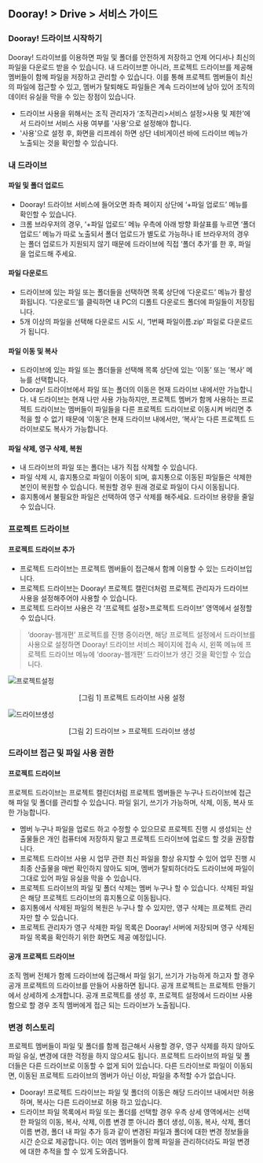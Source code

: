 ## Dooray! > Drive > 서비스 가이드

### Dooray! 드라이브 시작하기 

Dooray! 드라이브를 이용하면 파일 및 폴더를 안전하게 저장하고 언제 어디서나 최신의 파일을 다운로드 받을 수 있습니다. 
내 드라이브뿐 아니라, 프로젝트 드라이브를 제공해 멤버들이 함께 파일을 저장하고 관리할 수 있습니다. 이를 통해 프로젝트 멤버들이 최신의 파일에 접근할 수 있고, 멤버가 탈퇴해도 파일들은 계속 드라이브에 남아 있어 조직의 데이터 유실을 막을 수 있는 장점이 있습니다.

- 드라이브 사용을 위해서는 조직 관리자가 ‘조직관리&gt;서비스 설정&gt;사용 및 제한’에서 드라이브 서비스 사용 여부를 '사용'으로 설정해야 합니다.
- '사용'으로 설정 후, 화면을 리프레쉬 하면 상단 네비게이션 바에 드라이브 메뉴가 노출되는 것을 확인할 수 있습니다.

### 내 드라이브 

#### 파일 및 폴더 업로드

- Dooray! 드라이브 서비스에 들어오면 좌측 페이지 상단에 ‘+파일 업로드’ 메뉴를 확인할 수 있습니다. 
- 크롬 브라우저의 경우, ‘+파일 업로드’ 메뉴 우측에 아래 방향 화살표를 누르면 ‘폴더 업로드’ 메뉴가 따로 노출되서 폴더 업로드가 별도로 가능하나 IE 브라우저의 경우는 폴더 업로드가 지원되지 않기 때문에 드라이브에 직접 ‘폴더 추가’를 한 후, 파일을 업로드해 주세요.

#### 파일 다운로드

- 드라이브에 있는 파일 또는 폴더들을 선택하면 목록 상단에 ‘다운로드’ 메뉴가 활성화됩니다. ‘다운로드’를 클릭하면 내 PC의 디폴트 다운로드 폴더에 파일들이 저장됩니다. 
- 5개 이상의 파일을 선택해 다운로드 시도 시, ‘1번째 파일이름.zip’ 파일로 다운로드가 됩니다.

#### 파일 이동 및 복사

- 드라이브에 있는 파일 또는 폴더들을 선택해 목록 상단에 있는 ‘이동’ 또는 ‘복사’ 메뉴를 선택합니다. 
- Dooray! 드라이브에서 파일 또는 폴더의 이동은 현재 드라이브 내에서만 가능합니다. 내 드라이브는 현재 나만 사용 가능하지만, 프로젝트 멤버가 함께 사용하는 프로젝트 드라이브는 멤버들이 파일들을 다른 프로젝트 드라이브로 이동시켜 버리면 추적을 할 수 없기 때문에 ‘이동’은 현재 드라이브 내에서만, ‘복사’는 다른 프로젝트 드라이브로도 복사가 가능합니다.

#### 파일 삭제, 영구 삭제, 복원

- 내 드라이브의 파일 또는 폴더는 내가 직접 삭제할 수 있습니다. 
- 파일 삭제 시, 휴지통으로 파일이 이동이 되며, 휴지통으로 이동된 파일들은 삭제한 본인이 복원할 수 있습니다. 복원할 경우 원래 경로로 파일이 다시 이동됩니다. 
- 휴지통에서 불필요한 파일은 선택하여 영구 삭제를 해주세요. 드라이브 용량을 줄일 수 있습니다.

### 프로젝트 드라이브 

#### 프로젝트 드라이브 추가

- 프로젝트 드라이브는 프로젝트 멤버들이 접근해서 함께 이용할 수 있는 드라이브입니다. 
- 프로젝트 드라이브는 Dooray! 프로젝트 캘린더처럼 프로젝트 관리자가 드라이브 사용을 설정해주어야 사용할 수 있습니다.
- 프로젝트 드라이브 사용은 각 ‘프로젝트 설정&gt;프로젝트 드라이브’ 영역에서 설정할 수 있습니다.

> ‘dooray-웹개편’ 프로젝트를 진행 중이라면, 해당 프로젝트 설정에서 드라이브를 사용으로 설정하면 Dooray! 드라이브 서비스 페이지에 접속 시,
> 왼쪽 메뉴에 프로젝트 드라이브 메뉴에 ‘dooray-웹개편’ 드라이브가 생긴 것을 확인할 수 있습니다.


![프로젝트설정](http://static.toastoven.net/prod_dooray_drive/01_drive_setting.png)
<center>[그림 1] 프로젝트 드라이브 사용 설정   </center>
  
![드라이브생성](http://static.toastoven.net/prod_dooray_drive/02_drive_create.png)
<center>[그림 2] 드라이브 > 프로젝트 드라이브 생성</center>  
                                                 

###  드라이브 접근 및 파일 사용 권한  

#### 프로젝트 드라이브
프로젝트 드라이브는 프로젝트 캘린더처럼 프로젝트 멤버들은 누구나 드라이브에 접근해 파일 및 폴더를 관리할 수 있습니다. 
파일 읽기, 쓰기가 가능하며, 삭제, 이동, 복사 또한 가능합니다.

- 멤버 누구나 파일을 업로드 하고 수정할 수 있으므로 프로젝트 진행 시 생성되는 산출물들은 개인 컴퓨터에 저장하지 말고 프로젝트 드라이브에 업로드 할 것을 권장합니다. 
- 프로젝트 드라이브 사용 시 업무 관련 최신 파일을 항상 유지할 수 있어 업무 진행 시 최종 산출물을 매번 확인하지 않아도 되며, 멤버가 탈퇴하더라도 드라이브에 파일이 그대로 있어 파일 유실을 막을 수 있습니다.
- 프로젝트 드라이브의 파일 및 폴더 삭제는 멤버 누구나 할 수 있습니다. 삭제된 파일은 해당 프로젝트 드라이브의 휴지통으로 이동됩니다.
- 휴지통에서 삭제된 파일의 복원은 누구나 할 수 있지만, 영구 삭제는 프로젝트 관리자만 할 수 있습니다.
- 프로젝트 관리자가 영구 삭제한 파일 목록은 Dooray! 서버에 저장되며 영구 삭제된 파일 목록을 확인하기 위한 화면도 제공 예정입니다.  

#### 공개 프로젝트 드라이브
조직 멤버 전체가 함께 드라이브에 접근해서 파일 읽기, 쓰기가 가능하게 하고자 할 경우 공개 프로젝트의 드라이브를 만들어 사용하면 됩니다. 
공개 프로젝트는 프로젝트 만들기에서 상세하게 소개합니다. 
공개 프로젝트를 생성 후, 프로젝트 설정에서 드라이브 사용함으로 할 경우 조직 멤버에게 접근 되는 드라이브가 노출됩니다.  

###   변경 히스토리

프로젝트 멤버들이 파일 및 폴더를 함께 접근해서 사용할 경우, 영구 삭제를 하지 않아도 파일 유실, 변경에 대한 걱정을 하지 않으셔도 됩니다. 
프로젝트 드라이브의 파일 및 폴더들은 다른 드라이브로 이동할 수 없게 되어 있습니다. 
다른 드라이브로 파일이 이동되면, 이동된 프로젝트 드라이브의 멤버가 아닌 이상, 파일을 추적할 수가 없습니다. 

- Dooray! 프로젝트 드라이브는 파일 및 폴더의 이동은 해당 드라이브 내에서만 허용하며, 복사는 다른 드라이브로 허용 하고 있습니다.
- 드라이브 파일 목록에서 파일 또는 폴더를 선택할 경우 우측 상세 영역에서는 선택한 파일의 이동, 복사, 삭제, 이름 변경 뿐 아니라 폴더 생성, 이동, 복사, 삭제, 폴더 이름 변경, 폴더 내 파일 추가 등과 같이 변경된 파일과 폴더에 대한 변경 정보들을 시간 순으로 제공합니다. 이는 여러 멤버들이 함께 파일을 관리하더라도 파일 변경에 대한 추적을 할 수 있게 도와줍니다.

